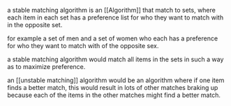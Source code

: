 a stable matching algorithm is an [[Algorithm]] that match to sets, where each item in each set has a preference list for who they want to match with in the opposite set.

for example a set of men and a set of women who each has a preference for who they want to match with of the opposite sex.


a stable matching algorithm would match all items in the sets in such a way as to maximize preference.

an [[unstable matching]] algorithm would be an algorithm where if one item finds a better match, this would result in lots of other matches braking up because each of the items in the other matches might find a better match.